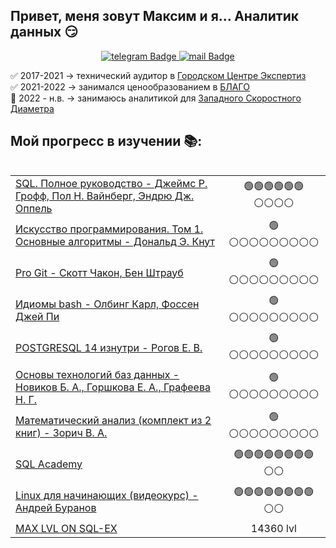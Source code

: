 


## Привет, меня зовут Максим и я... Аналитик данных :smirk:


<div id="badges"  align="center">
    <a href="https://t.me/NCH_SOKUR">
  <img src="https://img.shields.io/badge/telegram-blue?style=for-the-badge&logo=telegram&logoColor=white" alt="telegram Badge"/>
    </a>
    <a href="mailto:sokur.working@gmail.com">
  <img src="https://img.shields.io/badge/Gmail-D14836?style=for-the-badge&logo=gmail&logoColor=white" alt="mail Badge"/>
    </a>
</div>


✅ 2017-2021  → технический аудитор в [Городском Центре Экспертиз](https://www.gce.ru/)  
✅ 2021-2022  → занимался ценообразованием в [БЛАГО](https://www.gcblago.ru/)  
📍 2022 - н.в. → занимаюсь аналитикой для [Западного Скоростного Диаметра](https://nch-spb.com/)


## Мой прогресс в изучении :books::

<table align="left">
    <tr>
        <td align="left"> 
        <a href="https://www.livelib.ru/book/1001174728-sql-polnoe-rukovodstvo-dzhejms-r-groff?ysclid=loszbjt35b499844457" title="Страница на LiveLib.ru">SQL. Полное руководство - Джеймс Р. Грофф, Пол Н. Вайнберг, Эндрю Дж. Оппель</a> </td>
        <td align="center">🟢🟢🟢🟢🟢🟢⚪️⚪️⚪️⚪️</td>
    </tr>
    <tr>
        <td align="left"><a href="https://www.livelib.ru/book/1000020456-iskusstvo-programmirovaniya-tom-1-osnovnye-algoritmy-donald-e-knut?ysclid=loszkucpb2230878264" title="Страница на LiveLib.ru">Искусство программирования. Том 1. Основные алгоритмы - Дональд Э. Кнут</a></td>
        <td align="center">🟢⚪️⚪️⚪️⚪️⚪️⚪️⚪️⚪️⚪️</td>
    </tr>
    <tr>
        <td align="left"><a href="https://www.livelib.ru/book/1001404711-pro-git-skott-chakon?ysclid=loszoaa0et993608384" title="Страница на LiveLib.ru">Pro Git - Скотт Чакон, Бен Штрауб</a></td>
        <td align="center">🟢⚪️⚪️⚪️⚪️⚪️⚪️⚪️⚪️⚪️</td>
    </tr>
    <tr>
        <td align="left"><a href="https://www.livelib.ru/book/1008424192-idiomy-bash-olbing-karl?ysclid=loszqiejlr957972485" title="Страница на LiveLib.ru">Идиомы bash - Олбинг Карл, Фоссен Джей Пи</a></td>
        <td align="center">🟢⚪️⚪️⚪️⚪️⚪️⚪️⚪️⚪️⚪️</td>
    </tr>
    <tr>
        <td align="left"><a href="https://www.livelib.ru/book/1007950006-postgresql-14-iznutri-rogov-egor-valerevich?ysclid=loszsfer6i838135630" title="Страница на LiveLib.ru">POSTGRESQL 14 изнутри - Рогов Е. В.</a></td>
        <td align="center">🟢⚪️⚪️⚪️⚪️⚪️⚪️⚪️⚪️⚪️</td>
    </tr>
    <tr>
        <td align="left"><a href="https://www.livelib.ru/book/1006159807-osnovy-tehnologij-baz-dannyh-ekaterina-gorshkova?ysclid=loszud0sx0923084856" title="Страница на LiveLib.ru">Основы технологий баз данных - Новиков Б. А., Горшкова Е. А., Графеева Н. Г.</a></td>
        <td align="center">🟢⚪️⚪️⚪️⚪️⚪️⚪️⚪️⚪️⚪️</td>
    </tr>    
    <tr>
        <td align="left"><a href="https://www.livelib.ru/book/1000670999-matematicheskij-analiz-komplekt-iz-2-knig-v-a-zorich?ysclid=lou2dbg1rx843320504" title="Страница на LiveLib.ru">Математический анализ (комплект из 2 книг) - Зорич В. А.</a></td>
        <td align="center">🟢⚪️⚪️⚪️⚪️⚪️⚪️⚪️⚪️⚪️</td>
    </tr>  
    <tr>
        <td align="left"><a href="https://sql-academy.org/ru/profile/89040" title="Страница на sql-academy.org">SQL Academy</a></td>
        <td align="center">🟢🟢🟢🟢🟢🟢🟢🟢⚪️⚪️</td>
    </tr> 
    <tr>
        <td align="left"><a href="https://otus.ru/online/online-linux" title="Страница на otus.ru">Linux для начинающих (видеокурс) - Андрей Буранов</a></td>
        <td align="center">🟢🟢🟢🟢🟢🟢🟢🟢⚪️⚪️</td>
    </tr> 
        <tr>
        <td align="left"><a href="http://www.sql-ex.ru/users_page.php?uid=695836" title="Страница на sql-ex"> MAX LVL ON SQL-EX</a></td>
        <td align="center">14360 lvl</td>
    </tr> 
</table>





